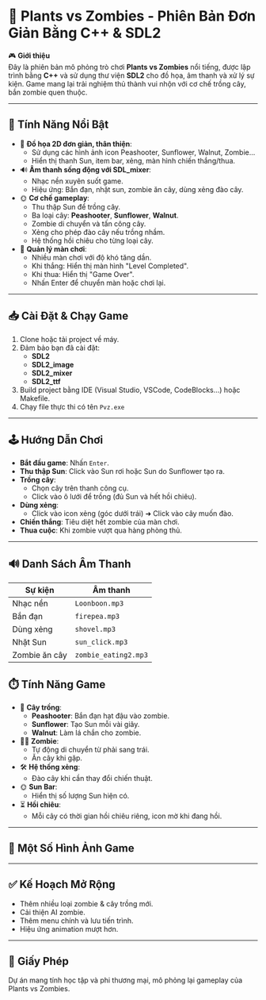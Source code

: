 
# 🌻 Plants vs Zombies - Phiên Bản Đơn Giản Bằng C++ & SDL2

🎮 **Giới thiệu**  
Đây là phiên bản mô phỏng trò chơi **Plants vs Zombies** nổi tiếng, được lập trình bằng **C++** và sử dụng thư viện **SDL2** cho đồ họa, âm thanh và xử lý sự kiện. Game mang lại trải nghiệm thủ thành vui nhộn với cơ chế trồng cây, bắn zombie quen thuộc.

---

## 🚀 Tính Năng Nổi Bật
- 🎨 **Đồ họa 2D đơn giản, thân thiện**:
  - Sử dụng các hình ảnh icon Peashooter, Sunflower, Walnut, Zombie...
  - Hiển thị thanh Sun, item bar, xẻng, màn hình chiến thắng/thua.
- 🔊 **Âm thanh sống động với SDL_mixer**:
  - Nhạc nền xuyên suốt game.
  - Hiệu ứng: Bắn đạn, nhặt sun, zombie ăn cây, dùng xẻng đào cây.
- 🌞 **Cơ chế gameplay**:
  - Thu thập Sun để trồng cây.
  - Ba loại cây: **Peashooter**, **Sunflower**, **Walnut**.
  - Zombie di chuyển và tấn công cây.
  - Xẻng cho phép đào cây nếu trồng nhầm.
  - Hệ thống hồi chiêu cho từng loại cây.
- 🎯 **Quản lý màn chơi**:
  - Nhiều màn chơi với độ khó tăng dần.
  - Khi thắng: Hiển thị màn hình "Level Completed".
  - Khi thua: Hiển thị "Game Over".
  - Nhấn Enter để chuyển màn hoặc chơi lại.

---

## 📥 Cài Đặt & Chạy Game
1. Clone hoặc tải project về máy.
2. Đảm bảo bạn đã cài đặt:
   - **SDL2**
   - **SDL2_image**
   - **SDL2_mixer**
   - **SDL2_ttf**
3. Build project bằng IDE (Visual Studio, VSCode, CodeBlocks...) hoặc Makefile.
4. Chạy file thực thi có tên `Pvz.exe`
---

## 🕹️ Hướng Dẫn Chơi
- **Bắt đầu game**: Nhấn `Enter`.
- **Thu thập Sun**: Click vào Sun rơi hoặc Sun do Sunflower tạo ra.
- **Trồng cây**:
  - Chọn cây trên thanh công cụ.
  - Click vào ô lưới để trồng (đủ Sun và hết hồi chiêu).
- **Dùng xẻng**:
  - Click vào icon xẻng (góc dưới trái) ➜ Click vào cây muốn đào.
- **Chiến thắng**: Tiêu diệt hết zombie của màn chơi.
- **Thua cuộc**: Khi zombie vượt qua hàng phòng thủ.

---

## 🔊 Danh Sách Âm Thanh
| Sự kiện             | Âm thanh           |
|---------------------|--------------------|
| Nhạc nền            | `Loonboon.mp3`     |
| Bắn đạn             | `firepea.mp3`      |
| Dùng xẻng           | `shovel.mp3`       |
| Nhặt Sun            | `sun_click.mp3`    |
| Zombie ăn cây       | `zombie_eating2.mp3` |

## ⏱️ Tính Năng Game
- 🌻 **Cây trồng**:
  - **Peashooter**: Bắn đạn hạt đậu vào zombie.
  - **Sunflower**: Tạo Sun mỗi vài giây.
  - **Walnut**: Làm lá chắn cho zombie.
- 🧟‍♂️ **Zombie**:
  - Tự động di chuyển từ phải sang trái.
  - Ăn cây khi gặp.
- 🛠️ **Hệ thống xẻng**:
  - Đào cây khi cần thay đổi chiến thuật.
- 🌞 **Sun Bar**:
  - Hiển thị số lượng Sun hiện có.
- ⏳ **Hồi chiêu**:
  - Mỗi cây có thời gian hồi chiêu riêng, icon mờ khi đang hồi.
---

## 📸 Một Số Hình Ảnh Game
---

## ✅ Kế Hoạch Mở Rộng
- Thêm nhiều loại zombie & cây trồng mới.
- Cải thiện AI zombie.
- Thêm menu chính và lưu tiến trình.
- Hiệu ứng animation mượt hơn.

---

## 📜 Giấy Phép
Dự án mang tính học tập và phi thương mại, mô phỏng lại gameplay của Plants vs Zombies.
